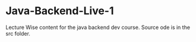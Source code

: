 # Java-Backend-Live-1
Lecture Wise content for the java backend dev course. Source ode is in the src folder.
